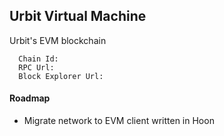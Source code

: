 ## Urbit Virtual Machine

Urbit's EVM blockchain

```
  Chain Id:
  RPC Url:
  Block Explorer Url:
```

#### Roadmap
- Migrate network to EVM client written in Hoon
